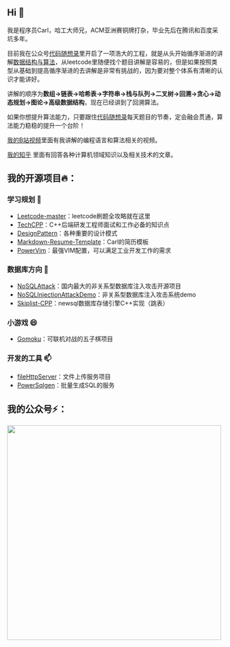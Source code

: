 ## Hi 👋

我是程序员Carl，哈工大师兄，ACM亚洲赛铜牌打杂，毕业先后在腾讯和百度采坑多年。

目前我在公众号[代码随想录](https://img-blog.csdnimg.cn/20200815195519696.png)里开启了一项浩大的工程，就是从头开始循序渐进的讲解[数据结构与算法](https://mp.weixin.qq.com/mp/appmsgalbum?action=getalbum&album_id=1485825793120387074&__biz=MzUxNjY5NTYxNA==#wechat_redirect)，从leetcode里随便找个题目讲解是容易的，但是如果按照类型从基础到提高循序渐进的去讲解是非常有挑战的，因为要对整个体系有清晰的认识才能讲好。

讲解的顺序为**数组->链表->哈希表->字符串->栈与队列->二叉树->回溯->贪心->动态规划->图论->高级数据结构**，现在已经讲到了回溯算法。

如果你想提升算法能力，只要跟住[代码随想录](https://img-blog.csdnimg.cn/20200815195519696.png)每天题目的节奏，定会融会贯通，算法能力稳稳的提升一个台阶！

[我的B站视频](https://space.bilibili.com/525438321)里面有我讲解的编程语言和算法相关的视频。

[我的知乎](https://www.zhihu.com/people/sun-xiu-yang-64) 里面有回答各种计算机领域知识以及相关技术的文章。

## 我的开源项目🔥：

### 学习规划 🌱
* [Leetcode-master](https://github.com/youngyangyang04/leetcode-master)：leetcode刷题全攻略就在这里
* [TechCPP](https://github.com/youngyangyang04/TechCPP)：C++后端研发工程师面试和工作必备的知识点
* [DesignPattern](https://github.com/youngyangyang04/DesignPattern)：各种重要的设计模式
* [Markdown-Resume-Template](https://github.com/youngyangyang04/Markdown-Resume-Template)：Carl的简历模板
* [PowerVim](https://github.com/youngyangyang04/PowerVim)：最强VIM配置，可以满足工业开发工作的需求

### 数据库方向 🔭
* [NoSQLAttack](https://github.com/youngyangyang04/NoSQLAttack)：国内最大的非关系型数据库注入攻击开源项目
* [NoSQLInjectionAttackDemo](https://github.com/youngyangyang04/NoSQLInjectionAttackDemo)：非关系型数据库注入攻击系统demo 
* [Skiplist-CPP](https://github.com/youngyangyang04/Skiplist-CPP)：newsql数据库存储引擎C++实现（跳表）

### 小游戏 😄
* [Gomoku](https://github.com/youngyangyang04/Gomoku)：可联机对战的五子棋项目

### 开发的工具 📫
* [fileHttpServer](https://github.com/youngyangyang04/fileHttpServer)：文件上传服务项目
* [PowerSqlgen](https://github.com/youngyangyang04/PowerSqlgen)：批量生成SQL的服务

## 我的公众号⚡：

<img src='https://img-blog.csdnimg.cn/2020100812093127.png' width=500> </img></div>

<!--
### Hi there 👋
**youngyangyang04/youngyangyang04** is a ✨ _special_ ✨ repository because its `README.md` (this file) appears on your GitHub profile.

Here are some ideas to get you started:

- 🔭 I’m currently working on ...
- 🌱 I’m currently learning ...
- 👯 I’m looking to collaborate on ...
- 🤔 I’m looking for help with ...
- 💬 Ask me about ...
- 📫 How to reach me: ...
- 😄 Pronouns: ...
- ⚡ Fun fact: ...
-->

